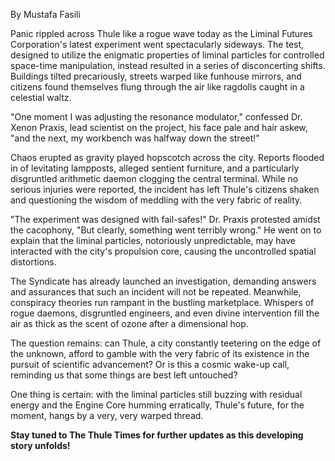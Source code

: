 By Mustafa Fasili

Panic rippled across Thule like a rogue wave today as the Liminal Futures Corporation's latest experiment went spectacularly sideways. The test, designed to utilize the enigmatic properties of liminal particles for controlled space-time manipulation, instead resulted in a series of disconcerting shifts. Buildings tilted precariously, streets warped like funhouse mirrors, and citizens found themselves flung through the air like ragdolls caught in a celestial waltz.

"One moment I was adjusting the resonance modulator," confessed Dr. Xenon Praxis, lead scientist on the project, his face pale and hair askew, "and the next, my workbench was halfway down the street!"

Chaos erupted as gravity played hopscotch across the city. Reports flooded in of levitating lampposts, alleged sentient furniture, and a particularly disgruntled arithmetic daemon clogging the central  terminal. While no serious injuries were reported, the incident has left Thule's citizens shaken and questioning the wisdom of meddling with the very fabric of reality.

"The experiment was designed with fail-safes!" Dr. Praxis protested amidst the cacophony, "But clearly, something went terribly wrong." He went on to explain that the liminal particles, notoriously unpredictable, may have interacted with the city's propulsion core, causing the uncontrolled spatial distortions.

The Syndicate has already launched an investigation, demanding answers and assurances that such an incident will not be repeated. Meanwhile, conspiracy theories run rampant in the bustling marketplace. Whispers of rogue daemons, disgruntled engineers, and even divine intervention fill the air as thick as the scent of ozone after a dimensional hop.

The question remains: can Thule, a city constantly teetering on the edge of the unknown, afford to gamble with the very fabric of its existence in the pursuit of scientific advancement? Or is this a cosmic wake-up call, reminding us that some things are best left untouched?

One thing is certain: with the liminal particles still buzzing with residual energy and the Engine Core humming erratically, Thule's future, for the moment, hangs by a very, very warped thread.

**Stay tuned to The Thule Times for further updates as this developing story unfolds!**